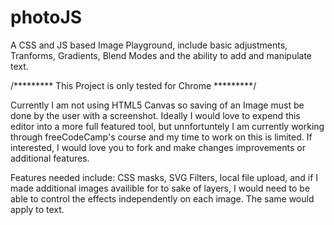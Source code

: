 # photoJS
A CSS and JS based Image Playground, include basic adjustments, Tranforms, Gradients, Blend Modes and the ability to add and manipulate text.


/********* This Project is only tested for Chrome *********/

Currently I am not using HTML5 Canvas so saving of an Image must be done by the user with a screenshot. Ideally I would love to expend this editor into a more full featured tool, but unnfortuntely I am currently working through freeCodeCamp's course and my time to work on this is limited. If interested, I would love you to fork and make changes improvements or additional features.

Features needed include: CSS masks, SVG Filters, local file upload, and if I made additional images availible for to sake of layers, I would need to be able to control the effects independently on each image. The same would apply to text.
